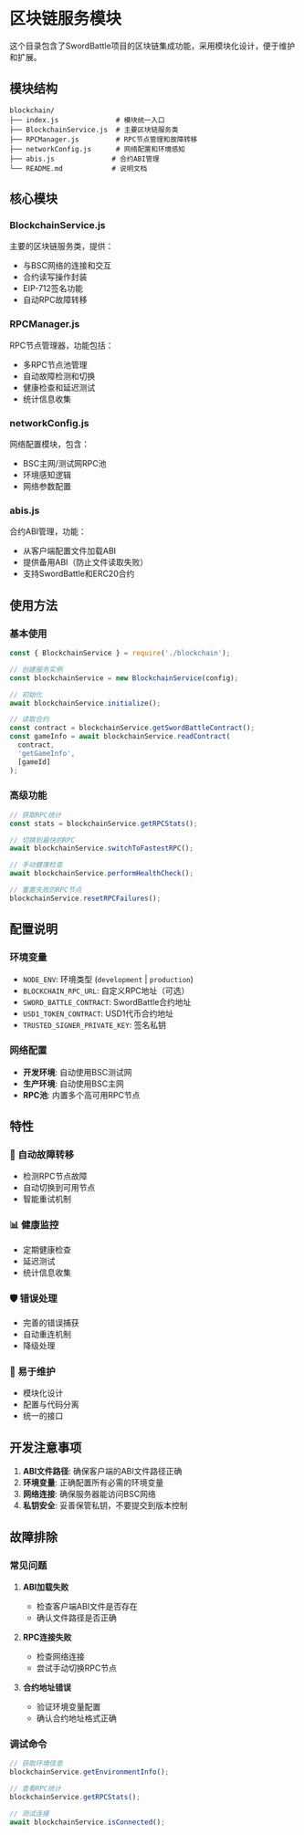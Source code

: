 # 区块链服务模块

这个目录包含了SwordBattle项目的区块链集成功能，采用模块化设计，便于维护和扩展。

## 模块结构

```
blockchain/
├── index.js              # 模块统一入口
├── BlockchainService.js  # 主要区块链服务类
├── RPCManager.js         # RPC节点管理和故障转移
├── networkConfig.js      # 网络配置和环境感知
├── abis.js              # 合约ABI管理
└── README.md            # 说明文档
```

## 核心模块

### BlockchainService.js
主要的区块链服务类，提供：
- 与BSC网络的连接和交互
- 合约读写操作封装
- EIP-712签名功能
- 自动RPC故障转移

### RPCManager.js
RPC节点管理器，功能包括：
- 多RPC节点池管理
- 自动故障检测和切换
- 健康检查和延迟测试
- 统计信息收集

### networkConfig.js
网络配置模块，包含：
- BSC主网/测试网RPC池
- 环境感知逻辑
- 网络参数配置

### abis.js
合约ABI管理，功能：
- 从客户端配置文件加载ABI
- 提供备用ABI（防止文件读取失败）
- 支持SwordBattle和ERC20合约

## 使用方法

### 基本使用
```javascript
const { BlockchainService } = require('./blockchain');

// 创建服务实例
const blockchainService = new BlockchainService(config);

// 初始化
await blockchainService.initialize();

// 读取合约
const contract = blockchainService.getSwordBattleContract();
const gameInfo = await blockchainService.readContract(
  contract, 
  'getGameInfo', 
  [gameId]
);
```

### 高级功能
```javascript
// 获取RPC统计
const stats = blockchainService.getRPCStats();

// 切换到最快的RPC
await blockchainService.switchToFastestRPC();

// 手动健康检查
await blockchainService.performHealthCheck();

// 重置失败的RPC节点
blockchainService.resetRPCFailures();
```

## 配置说明

### 环境变量
- `NODE_ENV`: 环境类型 (`development` | `production`)
- `BLOCKCHAIN_RPC_URL`: 自定义RPC地址（可选）
- `SWORD_BATTLE_CONTRACT`: SwordBattle合约地址
- `USD1_TOKEN_CONTRACT`: USD1代币合约地址
- `TRUSTED_SIGNER_PRIVATE_KEY`: 签名私钥

### 网络配置
- **开发环境**: 自动使用BSC测试网
- **生产环境**: 自动使用BSC主网
- **RPC池**: 内置多个高可用RPC节点

## 特性

### 🔄 自动故障转移
- 检测RPC节点故障
- 自动切换到可用节点
- 智能重试机制

### 📊 健康监控
- 定期健康检查
- 延迟测试
- 统计信息收集

### 🛡️ 错误处理
- 完善的错误捕获
- 自动重连机制
- 降级处理

### 🔧 易于维护
- 模块化设计
- 配置与代码分离
- 统一的接口

## 开发注意事项

1. **ABI文件路径**: 确保客户端的ABI文件路径正确
2. **环境变量**: 正确配置所有必需的环境变量
3. **网络连接**: 确保服务器能访问BSC网络
4. **私钥安全**: 妥善保管私钥，不要提交到版本控制

## 故障排除

### 常见问题

1. **ABI加载失败**
   - 检查客户端ABI文件是否存在
   - 确认文件路径是否正确

2. **RPC连接失败**
   - 检查网络连接
   - 尝试手动切换RPC节点

3. **合约地址错误**
   - 验证环境变量配置
   - 确认合约地址格式正确

### 调试命令
```javascript
// 获取环境信息
blockchainService.getEnvironmentInfo();

// 查看RPC统计
blockchainService.getRPCStats();

// 测试连接
await blockchainService.isConnected();
``` 